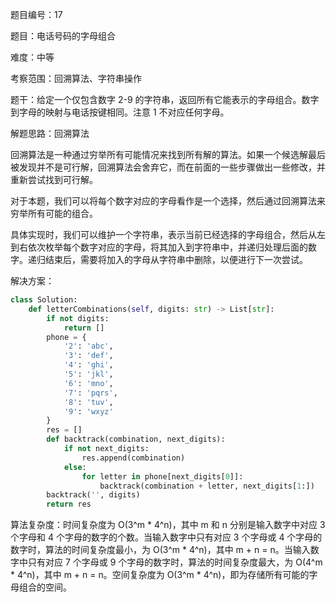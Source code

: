 题目编号：17

题目：电话号码的字母组合

难度：中等

考察范围：回溯算法、字符串操作

题干：给定一个仅包含数字 2-9 的字符串，返回所有它能表示的字母组合。数字到字母的映射与电话按键相同。注意 1 不对应任何字母。

解题思路：回溯算法

回溯算法是一种通过穷举所有可能情况来找到所有解的算法。如果一个候选解最后被发现并不是可行解，回溯算法会舍弃它，而在前面的一些步骤做出一些修改，并重新尝试找到可行解。

对于本题，我们可以将每个数字对应的字母看作是一个选择，然后通过回溯算法来穷举所有可能的组合。

具体实现时，我们可以维护一个字符串，表示当前已经选择的字母组合，然后从左到右依次枚举每个数字对应的字母，将其加入到字符串中，并递归处理后面的数字。递归结束后，需要将加入的字母从字符串中删除，以便进行下一次尝试。

解决方案：

```python
class Solution:
    def letterCombinations(self, digits: str) -> List[str]:
        if not digits:
            return []
        phone = {
            '2': 'abc',
            '3': 'def',
            '4': 'ghi',
            '5': 'jkl',
            '6': 'mno',
            '7': 'pqrs',
            '8': 'tuv',
            '9': 'wxyz'
        }
        res = []
        def backtrack(combination, next_digits):
            if not next_digits:
                res.append(combination)
            else:
                for letter in phone[next_digits[0]]:
                    backtrack(combination + letter, next_digits[1:])
        backtrack('', digits)
        return res
```

算法复杂度：时间复杂度为 O(3^m * 4^n)，其中 m 和 n 分别是输入数字中对应 3 个字母和 4 个字母的数字的个数。当输入数字中只有对应 3 个字母或 4 个字母的数字时，算法的时间复杂度最小，为 O(3^m * 4^n)，其中 m + n = n。当输入数字中只有对应 7 个字母或 9 个字母的数字时，算法的时间复杂度最大，为 O(4^m * 4^n)，其中 m + n = n。空间复杂度为 O(3^m * 4^n)，即为存储所有可能的字母组合的空间。